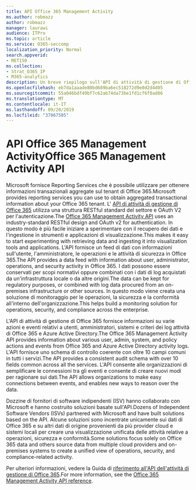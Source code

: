 ```yaml
---
title: API Office 365 Management Activity
ms.author: robmazz
author: robmazz
manager: laurawi
audience: ITPro
ms.topic: article
ms.service: O365-seccomp
localization_priority: Normal
search.appverid:
- MET150
ms.collection:
- Strat_O365_IP
- M365-analytics
description: Un breve riepilogo sull'API di attività di gestione di Office 365.
ms.openlocfilehash: eb7da1aaade80bd689ba6ec518272d9e0d2d4d05
ms.sourcegitcommit: 55a046bdf49bf7c62ab74da73be1fd1cf6f0ad86
ms.translationtype: MT
ms.contentlocale: it-IT
ms.lasthandoff: 09/20/2019
ms.locfileid: "37067505"
---
```

# <a name="office-365-management-activity-api"></a><span data-ttu-id="29f5d-103">API Office 365 Management Activity</span><span class="sxs-lookup"><span data-stu-id="29f5d-103">Office 365 Management Activity API</span></span>

<span data-ttu-id="29f5d-104">Microsoft fornisce Reporting Services che è possibile utilizzare per ottenere informazioni transazionali aggregate sul tenant di Office 365.</span><span class="sxs-lookup"><span data-stu-id="29f5d-104">Microsoft provides reporting services you can use to obtain aggregated transactional information about your Office 365 tenant.</span></span> <span data-ttu-id="29f5d-105">L' [API di attività di gestione di Office 365](https://docs.microsoft.com/office/office-365-management-api/office-365-management-apis-overview) utilizza una struttura RESTful standard del settore e OAuth V2 per l'autenticazione.</span><span class="sxs-lookup"><span data-stu-id="29f5d-105">The [Office 365 Management Activity API](https://docs.microsoft.com/office/office-365-management-api/office-365-management-apis-overview) uses an industry-standard RESTful design and OAuth v2 for authentication.</span></span> <span data-ttu-id="29f5d-106">In questo modo è più facile iniziare a sperimentare con il recupero dei dati e l'ingestione in strumenti e applicazioni di visualizzazione.</span><span class="sxs-lookup"><span data-stu-id="29f5d-106">This makes it easy to start experimenting with retrieving data and ingesting it into visualization tools and applications.</span></span> <span data-ttu-id="29f5d-107">L'API fornisce un feed di dati con informazioni sull'utente, l'amministratore, le operazioni e le attività di sicurezza in Office 365.</span><span class="sxs-lookup"><span data-stu-id="29f5d-107">The API provides a data feed with information about user, administrator, operations, and security activity in Office 365.</span></span> <span data-ttu-id="29f5d-108">I dati possono essere conservati per scopi normativi oppure combinati con i dati di log acquistati da un'infrastruttura locale o da altre origini.</span><span class="sxs-lookup"><span data-stu-id="29f5d-108">The data can be kept for regulatory purposes, or combined with log data procured from an on-premises infrastructure or other sources.</span></span> <span data-ttu-id="29f5d-109">In questo modo viene creata una soluzione di monitoraggio per le operazioni, la sicurezza e la conformità all'interno dell'organizzazione.</span><span class="sxs-lookup"><span data-stu-id="29f5d-109">This helps build a monitoring solution for operations, security, and compliance across the enterprise.</span></span>

<span data-ttu-id="29f5d-110">L'API di attività di gestione di Office 365 fornisce informazioni su varie azioni e eventi relativi a utenti, amministratori, sistemi e criteri dei log attività di Office 365 e Azure Active Directory.</span><span class="sxs-lookup"><span data-stu-id="29f5d-110">The Office 365 Management Activity API provides information about various user, admin, system, and policy actions and events from Office 365 and Azure Active Directory activity logs.</span></span> <span data-ttu-id="29f5d-111">L'API fornisce uno schema di controllo coerente con oltre 10 campi comuni in tutti i servizi.</span><span class="sxs-lookup"><span data-stu-id="29f5d-111">The API provides a consistent audit schema with over 10 fields common across all the services.</span></span> <span data-ttu-id="29f5d-112">L'API consente alle organizzazioni di semplificare le connessioni tra gli eventi e consente di creare nuovi modi per ragionare sui dati.</span><span class="sxs-lookup"><span data-stu-id="29f5d-112">The API allows organizations to make easy connections between events, and enables new ways to reason over the data.</span></span>

<span data-ttu-id="29f5d-113">Dozzine di fornitori di software indipendenti (ISV) hanno collaborato con Microsoft e hanno costruito soluzioni basate sull'API.</span><span class="sxs-lookup"><span data-stu-id="29f5d-113">Dozens of Independent Software Vendors (ISVs) partnered with Microsoft and have built solutions based on the API.</span></span> <span data-ttu-id="29f5d-114">Alcune soluzioni sono incentrate unicamente sui dati di Office 365 e su altri dati di origine provenienti da più provider cloud e sistemi locali per creare una visualizzazione unificata delle attività relative a operazioni, sicurezza e conformità.</span><span class="sxs-lookup"><span data-stu-id="29f5d-114">Some solutions focus solely on Office 365 data and others source data from multiple cloud providers and on-premises systems to create a unified view of operations, security, and compliance-related activity.</span></span> 

<span data-ttu-id="29f5d-115">Per ulteriori informazioni, vedere la Guida di [riferimento all'API dell'attività di gestione di Office 365](https://docs.microsoft.com/office/office-365-management-api/office-365-management-activity-api-reference).</span><span class="sxs-lookup"><span data-stu-id="29f5d-115">For more information, see the [Office 365 Management Activity API reference](https://docs.microsoft.com/office/office-365-management-api/office-365-management-activity-api-reference).</span></span>
